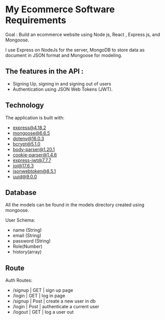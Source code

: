 # My Ecommerce Software Requirements

Goal : Build an ecommerce website using Node js, React , Express js, and Mongoose.

I use Express on NodeJs for the server, MongoDB to store data as document in JSON format and Mongoose for modeling.

## The features in the API :

- Signing Up, signing in and signing out of users
- Authentication using JSON Web Tokens (JWT).

## Technology

The application is built with:

- express@4.18.2
- mongoose@6.6.5
- dotenv@16.0.3
- bcrypt@5.1.0
- body-parser@1.20.1
- cookie-parser@1.4.6
- express-jwt@7.7.7
- joi@17.6.3
- jsonwebtoken@8.5.1
- uuid@9.0.0

## Database

All the models can be found in the models directory created using mongoose.

User Schema:

- name (String)
- email (String)
- password (String)
- Role(Number)
- history(array)

## Route

Auth Routes:

- /signup | GET | sign up page
- /login | GET | log in page
- /signup | Post | create a new user in db
- /login | Post | authenticate a current user
- /logout | GET | log a user out

